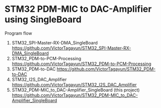 # STM32 PDM-MIC to DAC-Amplifier using SingleBoard

Program flow

1. STM32_SPI-Master-RX-DMA_SingleBoard https://github.com/VictorTagayun/STM32_SPI-Master-RX-DMA_SingleBoard     
2. STM32_PDM-to-PCM-Processing https://github.com/VictorTagayun/STM32_PDM-to-PCM-Processing     
3. STM32_PDM-to-DAC https://github.com/VictorTagayun/STM32_PDM-to-DAC   
4. STM32_I2S_DAC_Amplifier https://github.com/VictorTagayun/STM32_I2S_DAC_Amplifier     
5. STM32_PDM-MIC_to_DAC-Amplifier_SingleBoard (this project) https://github.com/VictorTagayun/STM32_PDM-MIC_to_DAC-Amplifier_SingleBoard     
